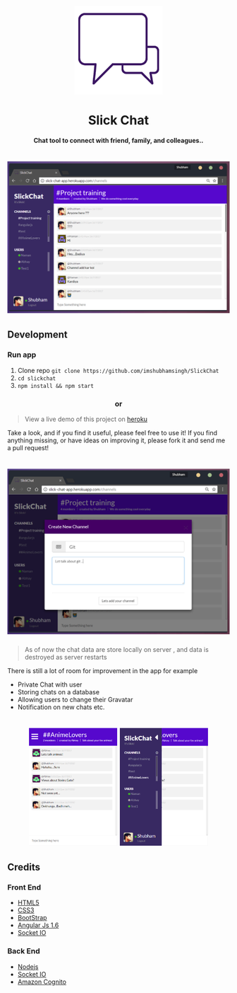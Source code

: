 <h1 align="center">
<a href="https://github.com/imshubhamsingh/SlickChat">
<img src="https://github.com/imshubhamsingh/SlickChat/raw/master/app/images/logo.png" alt="SlickChat" width="200"/></a><br/><br/>
Slick Chat
<br/>

</h1>
<h4 align="center">Chat tool to connect with friend, family, and colleagues..</h4>
<h5 align="center"></h5>

<h1 align="center">
<img src="https://github.com/imshubhamsingh/SlickChat/raw/master/Screenshots/1.PNG" alt="SlickChat UI" width="999px"/>
</h1>

## Development

### Run app

1. Clone repo ```git clone https://github.com/imshubhamsingh/SlickChat```
2. ```cd slickchat```
3. ```npm install && npm start  ```

<h3 align="center">or</h3>

>View a live demo of this project on [heroku](https://slick-chat-app.herokuapp.com/)

Take a look, and if you find it useful, please feel free to use it! If you find anything missing, or have ideas on improving it, please fork it and send me a pull request!

<h1 align="center">
<img src="https://github.com/imshubhamsingh/SlickChat/raw/master/Screenshots/4.PNG" alt="SlickChat" width="999px"/>
</h1>

> As of now the chat data are store locally on server , and data is destroyed as server restarts 

There is still a lot of room for improvement in the app for example 

*  Private Chat with user
* Storing chats on a database
* Allowing users to change their Gravatar
* Notification on new chats etc.

<h1 align="center">
<img src="https://github.com/imshubhamsingh/SlickChat/raw/master/Screenshots/2.PNG" alt="Slick Chat Mobile version" width="200px"/>
<img src="https://github.com/imshubhamsingh/SlickChat/raw/master/Screenshots/3.PNG" alt="Slick Chat sidebar" width="200px"/>
</h1>


## Credits

### Front End
* [HTML5]()
* [CSS3]()
* [BootStrap](http://getbootstrap.com/)
* [Angular Js 1.6](https://angularjs.org/)
* [Socket IO](https://socket.io/)

### Back End
* [Nodejs](https://nodejs.org/)
* [Socket IO](https://socket.io/)
* [Amazon Cognito](https://aws.amazon.com/cognito/)



